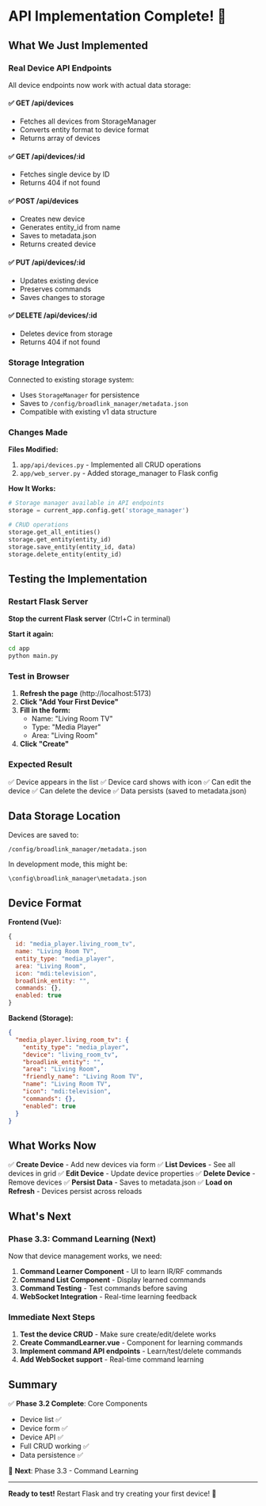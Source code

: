 # API Implementation Complete! 🎉

## What We Just Implemented

### Real Device API Endpoints

All device endpoints now work with actual data storage:

#### ✅ GET /api/devices
- Fetches all devices from StorageManager
- Converts entity format to device format
- Returns array of devices

#### ✅ GET /api/devices/:id
- Fetches single device by ID
- Returns 404 if not found

#### ✅ POST /api/devices
- Creates new device
- Generates entity_id from name
- Saves to metadata.json
- Returns created device

#### ✅ PUT /api/devices/:id
- Updates existing device
- Preserves commands
- Saves changes to storage

#### ✅ DELETE /api/devices/:id
- Deletes device from storage
- Returns 404 if not found

### Storage Integration

Connected to existing storage system:
- Uses `StorageManager` for persistence
- Saves to `/config/broadlink_manager/metadata.json`
- Compatible with existing v1 data structure

### Changes Made

**Files Modified:**
1. `app/api/devices.py` - Implemented all CRUD operations
2. `app/web_server.py` - Added storage_manager to Flask config

**How It Works:**
```python
# Storage manager available in API endpoints
storage = current_app.config.get('storage_manager')

# CRUD operations
storage.get_all_entities()
storage.get_entity(entity_id)
storage.save_entity(entity_id, data)
storage.delete_entity(entity_id)
```

## Testing the Implementation

### Restart Flask Server

**Stop the current Flask server** (Ctrl+C in terminal)

**Start it again:**
```bash
cd app
python main.py
```

### Test in Browser

1. **Refresh the page** (http://localhost:5173)
2. **Click "Add Your First Device"**
3. **Fill in the form:**
   - Name: "Living Room TV"
   - Type: "Media Player"
   - Area: "Living Room"
4. **Click "Create"**

### Expected Result

✅ Device appears in the list
✅ Device card shows with icon
✅ Can edit the device
✅ Can delete the device
✅ Data persists (saved to metadata.json)

## Data Storage Location

Devices are saved to:
```
/config/broadlink_manager/metadata.json
```

In development mode, this might be:
```
\config\broadlink_manager\metadata.json
```

## Device Format

**Frontend (Vue):**
```javascript
{
  id: "media_player.living_room_tv",
  name: "Living Room TV",
  entity_type: "media_player",
  area: "Living Room",
  icon: "mdi:television",
  broadlink_entity: "",
  commands: {},
  enabled: true
}
```

**Backend (Storage):**
```json
{
  "media_player.living_room_tv": {
    "entity_type": "media_player",
    "device": "living_room_tv",
    "broadlink_entity": "",
    "area": "Living Room",
    "friendly_name": "Living Room TV",
    "name": "Living Room TV",
    "icon": "mdi:television",
    "commands": {},
    "enabled": true
  }
}
```

## What Works Now

✅ **Create Device** - Add new devices via form
✅ **List Devices** - See all devices in grid
✅ **Edit Device** - Update device properties
✅ **Delete Device** - Remove devices
✅ **Persist Data** - Saves to metadata.json
✅ **Load on Refresh** - Devices persist across reloads

## What's Next

### Phase 3.3: Command Learning (Next)

Now that device management works, we need:

1. **Command Learner Component** - UI to learn IR/RF commands
2. **Command List Component** - Display learned commands
3. **Command Testing** - Test commands before saving
4. **WebSocket Integration** - Real-time learning feedback

### Immediate Next Steps

1. **Test the device CRUD** - Make sure create/edit/delete works
2. **Create CommandLearner.vue** - Component for learning commands
3. **Implement command API endpoints** - Learn/test/delete commands
4. **Add WebSocket support** - Real-time command learning

## Summary

✅ **Phase 3.2 Complete**: Core Components
- Device list ✅
- Device form ✅
- Device API ✅
- Full CRUD working ✅
- Data persistence ✅

🎯 **Next**: Phase 3.3 - Command Learning

---

**Ready to test!** Restart Flask and try creating your first device! 🚀
